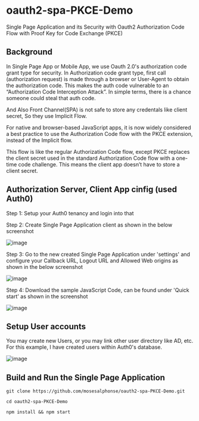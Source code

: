 # oauth2-spa-PKCE-Demo
Single Page Application and its Security with Oauth2 Authorization Code Flow with Proof Key for Code Exchange (PKCE)

## Background
In Single Page App or Mobile App, we use Oauth 2.0's authorization code grant type for security. In Authorization code grant type,  first call (authorization request) is made through a browser or User-Agent to obtain the authorization code. This makes the auth code vulnerable to an “Authorization Code Interception Attack”. In simple terms, there is a chance someone could steal that auth code.

And Also Front Channel(SPA) is not safe to store any credentals like client secret, So they use Implicit Flow.

For native and browser-based JavaScript apps, it is now widely considered a best practice to use the Authorization Code flow with the PKCE extension, instead of the Implicit flow.

This flow is like the regular Authorization Code flow, except PKCE replaces the client secret used in the standard Authorization Code flow with a one-time code challenge. This means the client app doesn’t have to store a client secret.

## Authorization Server, Client App cinfig (used Auth0)

Step 1: Setup your Auth0 tenancy and login into that

Step 2: Create Single Page Application client as shown in the below screenshot

![image](https://user-images.githubusercontent.com/16347988/141107689-b4f55820-0d7d-4c65-b350-07add79c0303.png)


Step 3: Go to the new created Single Page Application under 'settings' and configure your Callback URL, Logout URL and Allowed Web origins as shown in the below screenshot

![image](https://user-images.githubusercontent.com/16347988/141108374-0ce78ef4-15d1-4b2b-8cc1-cadca68a79f6.png)

Step 4: Download the sample JavaScript Code, can be found under 'Quick start' as shown in the screenshot

![image](https://user-images.githubusercontent.com/16347988/141108760-0a619664-7452-4c1f-a92f-4712bcf7979f.png)


## Setup User accounts

You may create new Users, or you may link other user directory like AD, etc. For this example, I have created users within Auth0's database.

![image](https://user-images.githubusercontent.com/16347988/141109267-29a4abf4-9bdb-49c3-abf7-bb27caa23512.png)

## Build and Run the Single Page Application

~~~
git clone https://github.com/mosesalphonse/oauth2-spa-PKCE-Demo.git

cd oauth2-spa-PKCE-Demo
~~~
~~~
npm install && npm start
~~~
